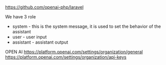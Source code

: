 
<https://github.com/openai-php/laravel>

We have 3 role

- system - this is the system message, it is used to set the behavior of the assistant
- user - user input
- assistant - assistant output

OPEN AI
<https://platform.openai.com/settings/organization/general>
<https://platform.openai.com/settings/organization/api-keys>
